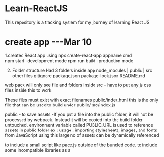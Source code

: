# Learn-ReactJS
This repository is a tracking system for my journey of learning React JS

# create app                                  ---Mar 10
1.created React app using 
    npx create-react-app appname   cmd  
    npm start   -development mode
    npm run build    -production mode

2. Folder structure
    Had 3 folders inside app
    node_modules   |  public  |   src
    other files 
        gitignore
        package.json
        package-lock.json
        README.md

web pack will only see file and folders inside src   - have to put any js css files inside this to work  

These files must exist with exact filenames
public/index.html   this is the only file that can be used to build under public/
src/index.js



public  - to save assets 
   -If you put a file into the public folder, it will not be processed by webpack. Instead it will be copied into the build folder untouched.
   environment variable called PUBLIC_URL is used to reference assets in public folder
  ex    : <link rel="icon" href="%PUBLIC_URL%/favicon.ico" /> 
  usage :  importing stylesheets, images, and fonts from JavaScript
  using this large no of assets can be dynamically referenced

  to include a small script like pace.js outside of the bundled code.
  to include some incompatible libraries as a <script>



3. installing bootstrap
---using the CDN or Content Delivery Network
    <link rel="stylesheet"
        href="https://cdn.jsdelivr.net/npm/bootstrap@5.3.1/dist/css/bootstrap.min.css"
        integrity="sha384-Gn5384xqQ1aoWXA+058RXPxPg6fy4IWvTNh0E263XmFcJlSAwiGgFAW/dAiS6JXm"
    />  in head of index.html


---got warning messages saying package deprecated 
     npm auditfix --force   more vulnerablities
     revert to previos package json and npm install again
     git log package-lock.json
     git checkout [ID] -- package-lock.json
---then create react app is not a suitable option 
    use vite :If  app doesn’t have an existing setup for compiling JavaScript modules, set it up with Vite.

    or next js


# Next.js’ Pages Router 

# JSX      -Mar 11

Is a syntax extension to represent Markup
it turns into javascript objects

The Rules of JSX 
1. Return a single root element 
can wrap into on parent using div tag or fragment <>   </>

2.close all the tags
JSX requires tags to be explicitly closed: self-closing tags like <img> must become <img />

3.camelCase all most of the things
 attributes written in JSX become keys of JavaScript objects.
variable names can’t contain dashes or be reserved words like class

{ } to reference JS variable inside JSX
curly braces: A window into the JavaScript world 

{} can only be used in
--As attributes immediately following the = sign: 
--As text directly inside a JSX tag: 


# Rendering elements
reasons for a component to render:
---component’s initial render.
---The component’s (or one of its ancestors’) state has been updated.

 “Rendering” is React calling your components.

On initial render, React will call the root component.
For subsequent renders, React will call the function component whose state update triggered the render.

After rendering (calling) your components, React will modify the DOM.

For the initial render, React will use the appendChild() DOM API to put all the DOM nodes it has created on screen.
For re-renders, React will apply the minimal necessary operations (calculated while rendering!) to make the DOM match the latest rendering output.

React only changes the DOM nodes if there’s a difference between renders


Any screen update in a React app happens in three steps:
Trigger
Render
Commit

You can use Strict Mode to find mistakes in your components
React does not touch the DOM if the rendering result is the same as last time

# React hooks


# props
can pass:
    state
    JS values
    functions 
immutable 

# prop drilling



# state vs variable
A state variable to retain the data between renders.
A state setter function to update the variable and trigger React to render the component again.

local variable 
Local variables don’t persist between renders.
Changes to local variables won’t trigger renders
# state uplifting 
cons of state uplifting is prop drilling.

stateless Component: withou states.
# context


# errors
This is probably not a problem with npm. There is likely additional logging output above.

node --max_old_space_size=4096 node_modules/@angular/cli/bin/ng build --prod
Most of the time this error occurs javascript heap went out of the memory. 



# react dom
A React component has a one-to-one relationship to a HTML element that is displayed on the webpage and React keeps track of which HTML elements need to be updated. 
# create forms                --march 27
we can create two components (inputs) in react form 
controlled & uncontrolled
Controlled mean the input is in synced using state on every update(type delete check uncheck) where it is saved and controlled by onchange attribute/function
uncontrolled mean input is only synced when submitting form
useRef hook is used. 
this helps to validate inputs before submitting it.

# form validaton   --march 28


# context
Question 2
Assuming that the default theme for the application is ‘light’, what should be the default value passed to the createContext call? 
undefined 
null 
The string "light"
--the default value is not relevant and can be any value. It’s only useful for testing components in isolation or as a default value when a context consumer does not have a Provider further up in the tree.

# redux
a single centralized place to contain the global state 
specific patterns to follow when updating that state to make the code predictable.

